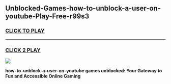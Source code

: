 
## Unblocked-Games-how-to-unblock-a-user-on-youtube-Play-Free-r99s3
<h3>
<a href="https://premium76.site?title=how-to-unblock-a-user-on-youtube&ref=18A1">CLICK TO PLAY</a></h3>
<hr>

<h3>
<a href="https://premium76.site?title=how-to-unblock-a-user-on-youtube&ref=18A1">CLICK 2 PLAY</a>
  
</h3>

<a href="https://premium76.site?title=how-to-unblock-a-user-on-youtube&ref=18A1"><img src="https://clearcache.store/games.png"></a>


**how-to-unblock-a-user-on-youtube games unblocked: Your Gateway to Fun and Accessible Online Gaming**
